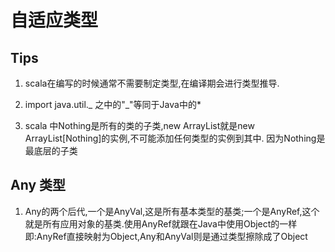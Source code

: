 # 自适应类型

## Tips

1. scala在编写的时候通常不需要制定类型,在编译期会进行类型推导.

2. import java.util._ 之中的"_"等同于Java中的*

3. scala 中Nothing是所有的类的子类,new ArrayList就是new ArrayList[Nothing]的实例,不可能添加任何类型的实例到其中.
因为Nothing是最底层的子类

## Any 类型

1. Any的两个后代,一个是AnyVal,这是所有基本类型的基类;一个是AnyRef,这个就是所有应用对象的基类.使用AnyRef就跟在Java中使用Object的一样
即:AnyRef直接映射为Object,Any和AnyVal则是通过类型擦除成了Object

